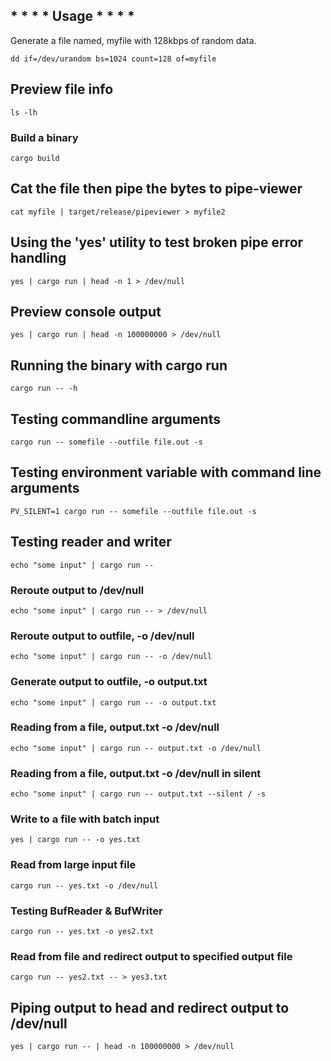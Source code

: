## * * * * Usage * * * *
Generate a file named, myfile with 128kbps of random data.

```shell
dd if=/dev/urandom bs=1024 count=128 of=myfile
```

## Preview file info
```shell
ls -lh
```

### Build a binary
```shell
cargo build
```

## Cat the file then pipe the bytes to pipe-viewer
```shell
cat myfile | target/release/pipeviewer > myfile2
```

## Using the 'yes' utility to test broken pipe error handling
```shell
yes | cargo run | head -n 1 > /dev/null
```

## Preview console output
```shell
yes | cargo run | head -n 100000000 > /dev/null
```

## Running the binary with cargo run
```shell
cargo run -- -h
```

## Testing commandline arguments
```shell
cargo run -- somefile --outfile file.out -s
```

## Testing environment variable with command line arguments
```shell
PV_SILENT=1 cargo run -- somefile --outfile file.out -s
```

## Testing reader and writer
```shell
echo "some input" | cargo run --
```
### Reroute output to /dev/null
```shell
echo "some input" | cargo run -- > /dev/null
```

### Reroute output to outfile, -o /dev/null
```shell
echo "some input" | cargo run -- -o /dev/null
```

### Generate output to outfile, -o output.txt
```shell
echo "some input" | cargo run -- -o output.txt
```

### Reading from a file, output.txt -o /dev/null
```shell
echo "some input" | cargo run -- output.txt -o /dev/null
```

### Reading from a file, output.txt -o /dev/null in silent
```shell
echo "some input" | cargo run -- output.txt --silent / -s
```

### Write to a file with batch input
```shell
yes | cargo run -- -o yes.txt
```

### Read from large input file
```shell
cargo run -- yes.txt -o /dev/null
```

### Testing BufReader & BufWriter
```shell
cargo run -- yes.txt -o yes2.txt
```


### Read from file and redirect output to specified output file
```shell
cargo run -- yes2.txt -- > yes3.txt
```

## Piping output to head and redirect output to /dev/null
```shell
yes | cargo run -- | head -n 100000000 > /dev/null
```